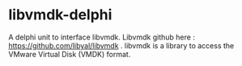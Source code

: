 # libvmdk-delphi
A delphi unit to interface libvmdk.
Libvmdk github here : https://github.com/libyal/libvmdk .
libvmdk is a library to access the VMware Virtual Disk (VMDK) format.
